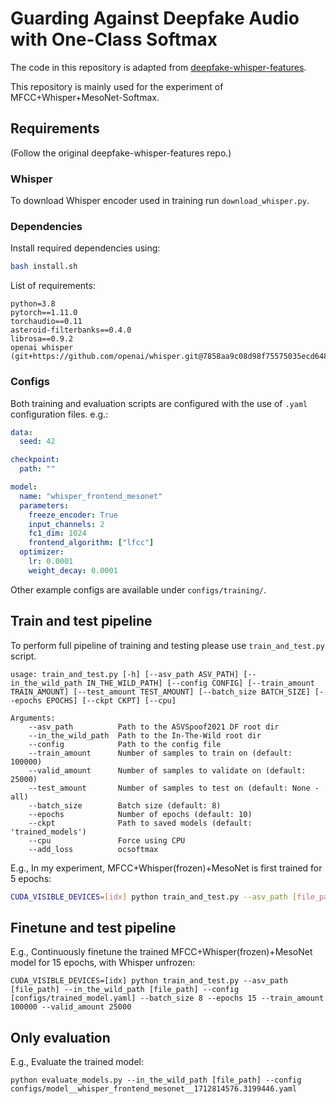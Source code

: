 Guarding Against Deepfake Audio with One-Class Softmax
===============
The code in this repository is adapted from [deepfake-whisper-features](https://github.com/piotrkawa/deepfake-whisper-features).

This repository is mainly used for the experiment of MFCC+Whisper+MesoNet-Softmax.
## Requirements
(Follow the original deepfake-whisper-features repo.)
### Whisper
To download Whisper encoder used in training run `download_whisper.py`.

### Dependencies
Install required dependencies using:
```bash
bash install.sh
```

List of requirements:
```
python=3.8
pytorch==1.11.0
torchaudio==0.11
asteroid-filterbanks==0.4.0
librosa==0.9.2
openai whisper (git+https://github.com/openai/whisper.git@7858aa9c08d98f75575035ecd6481f462d66ca27)
```


### Configs

Both training and evaluation scripts are configured with the use of `.yaml` configuration files.
e.g.:
```yaml
data:
  seed: 42

checkpoint:
  path: ""

model:
  name: "whisper_frontend_mesonet"
  parameters:
    freeze_encoder: True
    input_channels: 2
    fc1_dim: 1024
    frontend_algorithm: ["lfcc"]
  optimizer:
    lr: 0.0001
    weight_decay: 0.0001
```

Other example configs are available under `configs/training/`.

## Train and test pipeline 

To perform full pipeline of training and testing please use `train_and_test.py` script.

```
usage: train_and_test.py [-h] [--asv_path ASV_PATH] [--in_the_wild_path IN_THE_WILD_PATH] [--config CONFIG] [--train_amount TRAIN_AMOUNT] [--test_amount TEST_AMOUNT] [--batch_size BATCH_SIZE] [--epochs EPOCHS] [--ckpt CKPT] [--cpu]

Arguments: 
    --asv_path          Path to the ASVSpoof2021 DF root dir
    --in_the_wild_path  Path to the In-The-Wild root dir
    --config            Path to the config file
    --train_amount      Number of samples to train on (default: 100000)
    --valid_amount      Number of samples to validate on (default: 25000)
    --test_amount       Number of samples to test on (default: None - all)
    --batch_size        Batch size (default: 8)
    --epochs            Number of epochs (default: 10)
    --ckpt              Path to saved models (default: 'trained_models')
    --cpu               Force using CPU
    --add_loss          ocsoftmax
```

E.g., In my experiment, MFCC+Whisper(frozen)+MesoNet is first trained for 5 epochs:
```bash
CUDA_VISIBLE_DEVICES=[idx] python train_and_test.py --asv_path [file_path] --in_the_wild_path [file_path] --config configs/training/whisper_frontend_mesonet_mfcc.yaml --batch_size 8 --epochs 5 --train_amount 100000 --valid_amount 25000
```


## Finetune and test pipeline
E.g., Continuously finetune the trained MFCC+Whisper(frozen)+MesoNet model for 15 epochs, with Whisper unfrozen: 
```
CUDA_VISIBLE_DEVICES=[idx] python train_and_test.py --asv_path [file_path] --in_the_wild_path [file_path] --config [configs/trained_model.yaml] --batch_size 8 --epochs 15 --train_amount 100000 --valid_amount 25000
```

## Only evaluation
E.g., Evaluate the trained model:
```
python evaluate_models.py --in_the_wild_path [file_path] --config configs/model__whisper_frontend_mesonet__1712814576.3199446.yaml
```

